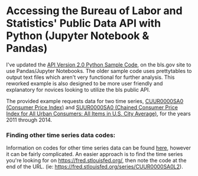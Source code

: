 # Accessing the Bureau of Labor and Statistics' Public Data API with Python (Jupyter Notebook & Pandas)

I've updated the [API Version 2.0 Python Sample Code](https://www.bls.gov/developers/api_python.htm), on the bls.gov site to use Pandas/Jupyter Notebooks. The older sample code uses prettytables to output text files which aren't very functional for further analysis. This reworked example is also designed to be more user friendly and explanatory for novices looking to utilize the bls public API.

The provided example requests data for two time series, [CUUR0000SA0 (Consumer Price Index)](https://data.bls.gov/timeseries/CUUR0000SA0?output_view=pct_1mth) and [SUUR0000SA0 (Chained Consumer Price Index for All Urban Consumers: All Items in U.S. City Average)](https://fred.stlouisfed.org/series/SUUR0000SA0), for the years 2011 through 2014.

### Finding other time series data codes:
Information on codes for other time series data can be found [here](https://www.bls.gov/help/hlpforma.htm#AP), however it can be fairly complicated. An easier approach is to find the time series you're looking for on https://fred.stlouisfed.org/, then note the code at the end of the URL. (ie: https://fred.stlouisfed.org/series/CUUR0000SA0L2).
